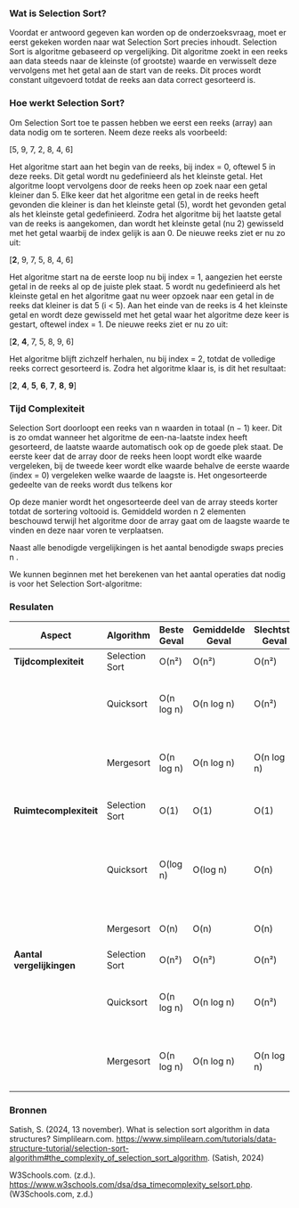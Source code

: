 ### Wat is Selection Sort?

Voordat er antwoord gegeven kan worden op de onderzoeksvraag, moet er eerst gekeken worden naar wat Selection Sort precies inhoudt. Selection Sort is algoritme gebaseerd op vergelijking. Dit algoritme zoekt in een reeks aan data steeds naar de kleinste (of grootste) waarde en verwisselt deze vervolgens met het getal aan de start van de reeks. Dit proces wordt constant uitgevoerd totdat de reeks aan data correct gesorteerd is.

### Hoe werkt Selection Sort?

Om Selection Sort toe te passen hebben we eerst een reeks (array) aan data nodig om te sorteren. Neem deze reeks als voorbeeld:

[5, 9, 7, 2, 8, 4, 6]

Het algoritme start aan het begin van de reeks, bij index = 0, oftewel 5 in deze reeks. Dit getal wordt nu gedefinieerd als het kleinste getal. Het algoritme loopt vervolgens door de reeks heen op zoek naar een getal kleiner dan 5. Elke keer dat het algoritme een getal in de reeks heeft gevonden die kleiner is dan het kleinste getal (5), wordt het gevonden getal als het kleinste getal gedefinieerd. Zodra het algoritme bij het laatste getal van de reeks is aangekomen, dan wordt het kleinste getal (nu 2) gewisseld met het getal waarbij de index gelijk is aan 0. De nieuwe reeks ziet er nu zo uit:

[**2**, 9, 7, 5, 8, 4, 6]

Het algoritme start na de eerste loop nu bij index = 1, aangezien het eerste getal in de reeks al op de juiste plek staat. 5 wordt nu gedefinieerd als het kleinste getal en het algoritme gaat nu weer opzoek naar een getal in de reeks dat kleiner is dat 5 (i < 5). Aan het einde van de reeks is 4 het kleinste getal en wordt deze gewisseld met het getal waar het algoritme deze keer is gestart, oftewel index = 1. De nieuwe reeks ziet er nu zo uit:

[**2**, **4**, 7, 5, 8, 9, 6]

Het algoritme blijft zichzelf herhalen, nu bij index = 2, totdat de volledige reeks correct gesorteerd is. Zodra het algoritme klaar is, is dit het resultaat:

[**2**, **4**, **5**, **6**, **7**, **8**, **9**]

### Tijd Complexiteit

Selection Sort doorloopt een reeks van n waarden in totaal (n − 1) keer. Dit is zo omdat wanneer het algoritme de een-na-laatste index heeft gesorteerd, de laatste waarde automatisch ook op de goede plek staat. De eerste keer dat de array door de reeks heen loopt wordt elke waarde vergeleken, bij de tweede keer wordt elke waarde behalve de eerste waarde (index = 0) vergeleken welke waarde de laagste is. Het ongesorteerde gedeelte van de reeks wordt dus telkens kor

Op deze manier wordt het ongesorteerde deel van de array steeds korter totdat de sortering voltooid is. Gemiddeld worden n 2 elementen beschouwd terwijl het algoritme door de array gaat om de laagste waarde te vinden en deze naar voren te verplaatsen.

Naast alle benodigde vergelijkingen is het aantal benodigde swaps precies n .

We kunnen beginnen met het berekenen van het aantal operaties dat nodig is voor het Selection Sort-algoritme:

### Resulaten

| **Aspect**                | **Algorithm**  | **Beste Geval** | **Gemiddelde Geval** | **Slechtste Geval** | **Voorbeeld (\(n = 1000\))**                                             |
| ------------------------- | -------------- | --------------- | -------------------- | ------------------- | ------------------------------------------------------------------------ |
| **Tijdcomplexiteit**      | Selection Sort | O(n²)           | O(n²)                | O(n²)               | \(1000^2 = 1,000,000\)                                                   |
|                           | Quicksort      | O(n log n)      | O(n log n)           | O(n²)               | \(1000 \cdot \log\_{2}(1000) \approx 10,000\)                            |
|                           | Mergesort      | O(n log n)      | O(n log n)           | O(n log n)          | \(1000 \cdot \log\_{2}(1000) \approx 10,000\)                            |
| **Ruimtecomplexiteit**    | Selection Sort | O(1)            | O(1)                 | O(1)                | Geen extra geheugen nodig.                                               |
|                           | Quicksort      | O(log n)        | O(log n)             | O(n)                | Recursie stapelruimte: \(\log\_{2}(1000) \approx 10\) tot maximaal 1000. |
|                           | Mergesort      | O(n)            | O(n)                 | O(n)                | Extra array van grootte \(1000\).                                        |
| **Aantal vergelijkingen** | Selection Sort | O(n²)           | O(n²)                | O(n²)               | \(1000^2 = 1,000,000\)                                                   |
|                           | Quicksort      | O(n log n)      | O(n log n)           | O(n²)               | \(1000 \cdot \log\_{2}(1000) \approx 10,000\)                            |
|                           | Mergesort      | O(n log n)      | O(n log n)           | O(n log n)          | \(1000 \cdot \log\_{2}(1000) \approx 10,000\)                            |

### Bronnen

Satish, S. (2024, 13 november). What is selection sort algorithm in data structures? Simplilearn.com. https://www.simplilearn.com/tutorials/data-structure-tutorial/selection-sort-algorithm#the_complexity_of_selection_sort_algorithm. (Satish, 2024)

W3Schools.com. (z.d.). https://www.w3schools.com/dsa/dsa_timecomplexity_selsort.php. (W3Schools.com, z.d.)
